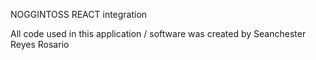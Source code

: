 NOGGINTOSS REACT integration

All code used in this application / software was created by Seanchester Reyes Rosario

